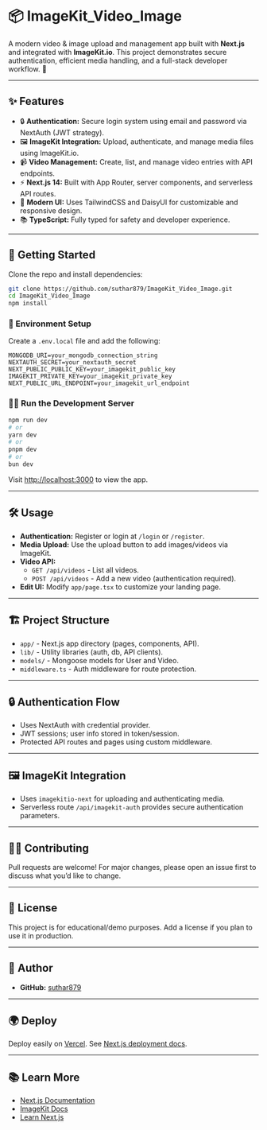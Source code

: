 # 📦 ImageKit_Video_Image

A modern video & image upload and management app built with **Next.js** and integrated with **ImageKit.io**. This project demonstrates secure authentication, efficient media handling, and a full-stack developer workflow. 🚀

---

## ✨ Features

- 🔒 **Authentication:** Secure login system using email and password via NextAuth (JWT strategy).
- 🖼️ **ImageKit Integration:** Upload, authenticate, and manage media files using ImageKit.io.
- 📹 **Video Management:** Create, list, and manage video entries with API endpoints.
- ⚡ **Next.js 14:** Built with App Router, server components, and serverless API routes.
- 🎨 **Modern UI:** Uses TailwindCSS and DaisyUI for customizable and responsive design.
- 📚 **TypeScript:** Fully typed for safety and developer experience.

---

## 🚀 Getting Started

Clone the repo and install dependencies:

```bash
git clone https://github.com/suthar879/ImageKit_Video_Image.git
cd ImageKit_Video_Image
npm install
```

### 🔧 Environment Setup

Create a `.env.local` file and add the following:

```env
MONGODB_URI=your_mongodb_connection_string
NEXTAUTH_SECRET=your_nextauth_secret
NEXT_PUBLIC_PUBLIC_KEY=your_imagekit_public_key
IMAGEKIT_PRIVATE_KEY=your_imagekit_private_key
NEXT_PUBLIC_URL_ENDPOINT=your_imagekit_url_endpoint
```

### 🏃‍♂️ Run the Development Server

```bash
npm run dev
# or
yarn dev
# or
pnpm dev
# or
bun dev
```

Visit [http://localhost:3000](http://localhost:3000) to view the app.

---

## 🛠️ Usage

- **Authentication:** Register or login at `/login` or `/register`.
- **Media Upload:** Use the upload button to add images/videos via ImageKit.
- **Video API:**
  - `GET /api/videos` - List all videos.
  - `POST /api/videos` - Add a new video (authentication required).
- **Edit UI:** Modify `app/page.tsx` to customize your landing page.

---

## 🏗️ Project Structure

- `app/` - Next.js app directory (pages, components, API).
- `lib/` - Utility libraries (auth, db, API clients).
- `models/` - Mongoose models for User and Video.
- `middleware.ts` - Auth middleware for route protection.

---

## 🔒 Authentication Flow

- Uses NextAuth with credential provider.
- JWT sessions; user info stored in token/session.
- Protected API routes and pages using custom middleware.

---

## 🖼️ ImageKit Integration

- Uses `imagekitio-next` for uploading and authenticating media.
- Serverless route `/api/imagekit-auth` provides secure authentication parameters.

---

## 🧑‍💻 Contributing

Pull requests are welcome! For major changes, please open an issue first to discuss what you’d like to change.

---

## 📄 License

This project is for educational/demo purposes. Add a license if you plan to use it in production.

---

## 👤 Author

- **GitHub:** [suthar879](https://github.com/suthar879)

---

## 🌍 Deploy

Deploy easily on [Vercel](https://vercel.com/new?utm_medium=default-template&filter=next.js&utm_source=create-next-app&utm_campaign=create-next-app-readme). See [Next.js deployment docs](https://nextjs.org/docs/app/building-your-application/deploying).

---

## 📚 Learn More

- [Next.js Documentation](https://nextjs.org/docs)
- [ImageKit Docs](https://docs.imagekit.io/)
- [Learn Next.js](https://nextjs.org/learn)
